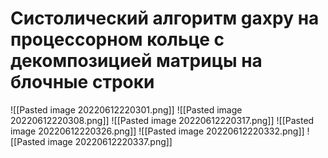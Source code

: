 # Систолический алгоритм gaxpy на процессорном кольце с декомпозицией матрицы на блочные строки
![[Pasted image 20220612220301.png]]
![[Pasted image 20220612220308.png]]
![[Pasted image 20220612220317.png]]
![[Pasted image 20220612220326.png]]
![[Pasted image 20220612220332.png]]
![[Pasted image 20220612220337.png]]